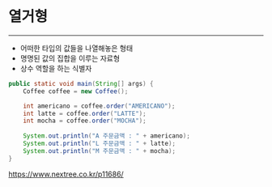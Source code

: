 # 열거형

---

- 어떠한 타입의 값들을 나열해놓은 형태
- 명명된 값의 집합을 이루는 자료형
- 상수 역할을 하는 식별자



```java
public static void main(String[] args) {
    Coffee coffee = new Coffee();

    int americano = coffee.order("AMERICANO");
    int latte = coffee.order("LATTE");
    int mocha = coffee.order("MOCHA");
    
    System.out.println("A 주문금액 : " + americano);
    System.out.println("L 주문금액 : " + latte);
    System.out.println("M 주문금액 : " + mocha);
}
```




https://www.nextree.co.kr/p11686/